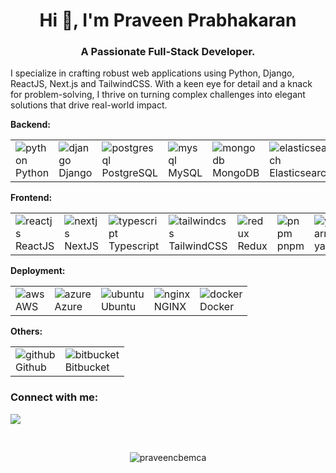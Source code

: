 
<!--
**praveencbemca/praveencbemca** is a ✨ _special_ ✨ repository because its `README.md` (this file) appears on your GitHub profile.

Here are some ideas to get you started:

- 🔭 I’m currently working on ...
- 🌱 I’m currently learning ...
- 👯 I’m looking to collaborate on ...
- 🤔 I’m looking for help with ...
- 💬 Ask me about ...
- 📫 How to reach me: ...
- 😄 Pronouns: ...
- ⚡ Fun fact: ...
-->

<h1 align="center">Hi 👋, I'm Praveen Prabhakaran</h1>
<h3 align="center">A Passionate Full-Stack Developer.</h3>
<p align="left"> I specialize in crafting robust web applications using Python, Django, ReactJS, Next.js and TailwindCSS. With a keen eye for detail and a knack for problem-solving, I thrive on turning complex challenges into elegant solutions that drive real-world impact.</p>

<b>Backend: </b>
<table border="0" cellspacing="0" cellpadding="0"  style="border: none; border-collapse: collapse;"  markdown="1">
  <tr style="border: 0px;">
    <td>
      <img src="https://skillicons.dev/icons?i=python" alt="python" />
      <div>Python</div>
    </td>
    <td>
      <img src="https://skillicons.dev/icons?i=django" alt="django" />
      <div>Django</div>
    </td>
    <td>
      <img src="https://skillicons.dev/icons?i=postgresql" alt="postgresql" /> 
      <div>PostgreSQL</div>
    </td>
    <td>
      <img src="https://skillicons.dev/icons?i=mysql" alt="mysql" /> 
      <div>MySQL</div>
    </td>
    <td>
      <img src="https://skillicons.dev/icons?i=mongodb" alt="mongodb" /> 
      <div>MongoDB</div>
    </td>
    <td>
      <img src="https://skillicons.dev/icons?i=elasticsearch" alt="elasticsearch" /> 
      <div>Elasticsearch</div>
    </td>
  </tr>
</table>
<b>Frontend: </b>
<table border="0">
  <tr>
    <td>
      <img src="https://skillicons.dev/icons?i=react" alt="reactjs" /> 
      <div>ReactJS</div>
    </td>
    <td>
      <img src="https://skillicons.dev/icons?i=nextjs" alt="nextjs" /> 
      <div>NextJS</div>
    </td>
    <td>
      <img src="https://skillicons.dev/icons?i=typescript" alt="typescript" /> 
      <div>Typescript</div>
    </td>
    <td>
      <img src="https://skillicons.dev/icons?i=tailwindcss" alt="tailwindcss" /> 
      <div>TailwindCSS</div>
    </td>
    <td>
      <img src="https://skillicons.dev/icons?i=redux" alt="redux" /> 
      <div>Redux</div>
    </td>
    <td>
      <img src="https://skillicons.dev/icons?i=pnpm" alt="pnpm" /> 
      <div>pnpm</div>
    </td>
    <td>
      <img src="https://skillicons.dev/icons?i=yarn" alt="yarn" /> 
      <div>yarn</div>
    </td>
  </tr>
</table>
<b>Deployment: </b>
<table border="0">
  <tr>
    <td>
      <img src="https://skillicons.dev/icons?i=aws" alt="aws" /> 
      <div>AWS</div>
    </td>
    <td>
      <img src="https://skillicons.dev/icons?i=azure" alt="azure" /> 
      <div>Azure</div>
    </td>
    <td>
      <img src="https://skillicons.dev/icons?i=ubuntu" alt="ubuntu" /> 
      <div>Ubuntu</div>
    </td>
    <td>
      <img src="https://skillicons.dev/icons?i=nginx" alt="nginx" /> 
      <div>NGINX</div>
    </td>
    <td>
      <img src="https://skillicons.dev/icons?i=docker" alt="docker" /> 
      <div>Docker</div>
    </td>
  </tr>
</table>
<b>Others: </b>
<table border="0">
  <tr>
    <td>
      <img src="https://skillicons.dev/icons?i=github" alt="github" /> 
      <div>Github</div>
    </td>
    <td>
      <img src="https://skillicons.dev/icons?i=bitbucket" alt="bitbucket" /> 
      <div>Bitbucket</div>
    </td>
  </tr>
</table>

<h3 align="left">Connect with me:</h3>
<p align="left">
  <a href="mailto:praveencbemca@gmail.com" target="blank"><img src="https://img.shields.io/badge/Gmail-D14836?style=for-the-badge&logo=gmail&logoColor=white"/></a>
</p>  
<br />
<p align="center"> <img src="https://komarev.com/ghpvc/?username=praveencbemca&style=for-the-badge&label=Profile%20views&color=0e75b6" alt="praveencbemca" /> </p>
